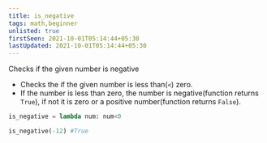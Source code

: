 ```yaml
---
title: is_negative
tags: math,beginner
unlisted: true
firstSeen: 2021-10-01T05:14:44+05:30
lastUpdated: 2021-10-01T05:14:44+05:30
---
```


Checks if the given number is negative

- Checks the if the given number is less than(`<`) zero.
- If the number is less than zero, the number is negative(function returns `True`), if not it is zero or a positive number(function returns `False`).

```py
is_negative = lambda num: num<0
```

```py
is_negative(-12) #True
```

